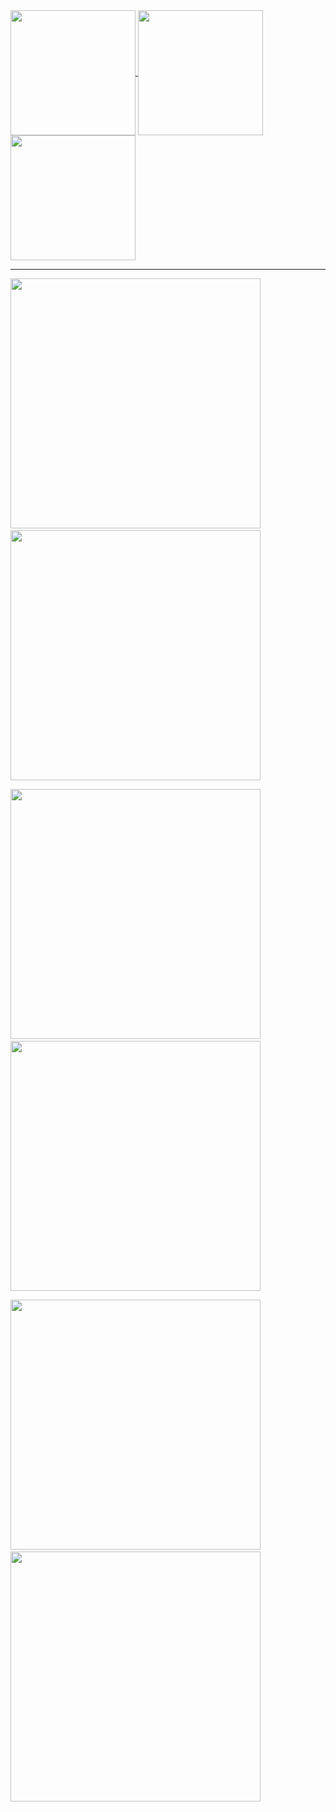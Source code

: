 <a href="https://github.com/anuraghazra/github-readme-stats">
  <img height=200 align="center" src="https://github-readme-stats.vercel.app/api?username=BSski&show_icons=true&show=reviews,prs_merged&include_all_commits=true&rank_icon=github&hide=stars,issues&theme=holi&bg_color=0D1117&border_color=222D3C&border_radius=5" />
</a>

<a href="https://github.com/anuraghazra/github-readme-stats">
  <img height=200 align="center" src="https://github-readme-stats.vercel.app/api/top-langs/?username=BSski&layout=donut&theme=holi&bg_color=0D1117&border_radius=7&border_color=222D3C&hide=html" />
</a>

<a href="https://git.io/streak-stats">
  <img height=200 align="center" src="https://streak-stats.demolab.com?user=BSski&theme=holi-theme&border_radius=5&date_format=j%20M%5B%20Y%5D&exclude_days=Sun%2CSat&card_width=419&background=0D1117&border=222D3C&stroke=222D3C&hide_current_streak=true" />
</a>

<hr>

<a href="https://github.com/BSski/GoSERG"><img src="https://github-readme-stats.vercel.app/api/pin?username=BSski&repo=GoSERG&theme=holi&bg_color=90,090512,000000&border_radius=7&border_color=05000f" width="400" /></a>        <a href="https://github.com/BSski/django-images-api"><img src="https://github-readme-stats.vercel.app/api/pin?username=BSski&repo=django-images-api&theme=holi&bg_color=90,090512,000000&border_radius=7&border_color=05000f" width="400" /></a>

<a href="https://github.com/BSski/random-ints-st-dev-api"><img src="https://github-readme-stats.vercel.app/api/pin?username=BSski&repo=random-ints-st-dev-api&theme=holi&bg_color=45,090512,000000&border_radius=7&border_color=05000f" width="400" /></a>        <a href="https://github.com/BSski/HIVE"><img src="https://github-readme-stats.vercel.app/api/pin?username=BSski&repo=HIVE&theme=holi&bg_color=45,090512,000000&border_radius=7&border_color=05000f" width="400" /></a>


<a href="https://github.com/BSski/books-api"><img src="https://github-readme-stats.vercel.app/api/pin?username=BSski&repo=books-api&theme=holi&bg_color=135,000000,090512&border_radius=7&border_color=05000f" width="400" /></a>        <a href="https://github.com/BSski/discord-reminder-bot"><img src="https://github-readme-stats.vercel.app/api/pin?username=BSski&repo=discord-reminder-bot&theme=holi&bg_color=135,000000,090512&border_radius=7&border_color=05000f" width="400" /></a>

<!--
<hr>

📫 contact.bsski at gmail

<hr>

<a href="https://tryhackme.com/p/bsski">
  <img alt="Codewars stats" src="https://tryhackme-badges.s3.amazonaws.com/bsski.png">
</a>


<a href="https://www.codewars.com/users/bsski">
  <img align="top" alt="Codewars stats" src="https://www.codewars.com/users/bsski/badges/small">
</a>

<br>
:sparkles: &#8593; Click the badges to see what I was learning! &#8593; :sparkles:
-->
